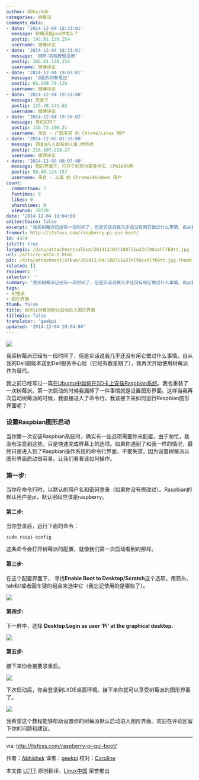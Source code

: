 ```yaml
---
author: Abhishek
categories: 树莓派
comments_data:
- date: '2014-12-04 18:33:01'
  message: 树莓派能poe供电么？
  postip: 192.81.128.254
  username: 微博评论
- date: '2014-12-04 18:33:01'
  message: '@IM-哈哈毅很没用'
  postip: 192.81.128.254
  username: 微博评论
- date: '2014-12-04 19:03:01'
  message: '@我的印象笔记'
  postip: 66.249.79.126
  username: 微博评论
- date: '2014-12-04 19:33:00'
  message: 无爱了
  postip: 125.78.141.62
  username: 微博评论
- date: '2014-12-04 19:56:02'
  message: 有KDE吗？
  postip: 110.73.190.21
  username: 来自 - 广西来宾 的 Chrome/Linux 用户
- date: '2014-12-05 01:33:00'
  message: 回复@凡人自有烦人事:然后呢
  postip: 218.107.218.27
  username: 微博评论
- date: '2014-12-05 08:07:40'
  message: 图形界面下，打开个网页也要等半天，CPU100%啊
  postip: 58.40.124.157
  username: 来自 - 上海 的 Chrome/Windows 用户
count:
  commentnum: 7
  favtimes: 0
  likes: 0
  sharetimes: 8
  viewnum: 70729
date: '2014-12-04 18:04:00'
editorchoice: false
excerpt: "我买树莓派已经有一段时间了，但是实话说我几乎还没有用它做过什么事情。自从我的Dell超级本送到Dell服务中心后（已经有数星期了），我再次开始使用树莓派作为替代。\r\n\r\n我之前已经写过一篇在Ubuntu中如何在SD卡上安装Raspbian系统。我也重装了一次树莓派。第一次启动的时候我漏掉了一件事情就是设置图形界面。这样当我再次启动树莓派的时候，我直接进入了命令行。我该接下来如何运行Respbian图形界面呢？"
fromurl: http://itsfoss.com/raspberry-pi-gui-boot/
id: 4374
islctt: true
largepic: /data/attachment/album/201412/04/180711w33nl98zxhlfb9tt.jpg
url: /article-4374-1.html
pic: /data/attachment/album/201412/04/180711w33nl98zxhlfb9tt.jpg.thumb.jpg
related: []
reviewer: ''
selector: ''
summary: "我买树莓派已经有一段时间了，但是实话说我几乎还没有用它做过什么事情。自从我的Dell超级本送到Dell服务中心后（已经有数星期了），我再次开始使用树莓派作为替代。\r\n\r\n我之前已经写过一篇在Ubuntu中如何在SD卡上安装Raspbian系统。我也重装了一次树莓派。第一次启动的时候我漏掉了一件事情就是设置图形界面。这样当我再次启动树莓派的时候，我直接进入了命令行。我该接下来如何运行Respbian图形界面呢？"
tags:
- 树莓派
- 图形界面
thumb: false
title: 如何让树莓派默认启动进入图形界面
titlepic: false
translator: 'geekpi '
updated: '2014-12-04 18:04:00'
---
```


![](/data/attachment/album/201412/04/180711w33nl98zxhlfb9tt.jpg)


我买树莓派已经有一段时间了，但是实话说我几乎还没有用它做过什么事情。自从我的Dell超级本送到Dell服务中心后（已经有数星期了），我再次开始使用树莓派作为替代。


我之前已经写过一篇[在Ubuntu中如何在SD卡上安装Raspbian系统](http://itsfoss.com/tutorial-how-to-install-raspberry-pi-os-raspbian-wheezy/)。我也重装了一次树莓派。第一次启动的时候我漏掉了一件事情就是设置图形界面。这样当我再次启动树莓派的时候，我直接进入了命令行。我该接下来如何运行Respbian图形界面呢？


### 设置Raspbian图形启动


当你第一次安装Raspbian系统时，确实有一些选项需要你来配置，由于匆忙，我没有注意到这些，只是快速完成屏幕上的选项。如果你遇到了和我一样的情况，最终只是进入到了Raspbian操作系统的命令行界面，不要失望，因为设置树莓派以图形界面启动很容易。让我们看看该如何操作。


### 第一步:


当你在命令行时，以默认的用户名和密码登录（如果你没有修改过）。Raspbian的默认用户是pi，默认密码应该是raspberry。


#### 第二步:


当你登录后，运行下面的命令：



```
sudo raspi-config

```

这条命令会打开树莓派的配置，就像我们第一次启动看到的那样。


#### 第三步:


在这个配置界面下， 寻找**Enable Boot to Desktop/Scratch**这个选项。用箭头、tab和/或者回车键的组合来选中它（我忘记使用的是哪些了）。


[![](https://camo.githubusercontent.com/08feeaed840a5e0a3105aa90ad66c5b22e53fa74/687474703a2f2f697473666f73732e697473666f73732e6e6574646e612d63646e2e636f6d2f77702d636f6e74656e742f75706c6f6164732f323031342f31312f526173706269616e5f4775695f73657475702e6a7067)](https://camo.githubusercontent.com/08feeaed840a5e0a3105aa90ad66c5b22e53fa74/687474703a2f2f697473666f73732e697473666f73732e6e6574646e612d63646e2e636f6d2f77702d636f6e74656e742f75706c6f6164732f323031342f31312f526173706269616e5f4775695f73657475702e6a7067)


#### 第四步:


下一屏中，选择 **Desktop Login as user ‘Pi’ at the graphical desktop.** 


[![](https://camo.githubusercontent.com/693560632b9980e6bb51c8d1d51a46332a6e5c6f/687474703a2f2f697473666f73732e697473666f73732e6e6574646e612d63646e2e636f6d2f77702d636f6e74656e742f75706c6f6164732f323031342f31312f526173706269616e5f4775695f73657475705f312e6a7067)](https://camo.githubusercontent.com/693560632b9980e6bb51c8d1d51a46332a6e5c6f/687474703a2f2f697473666f73732e697473666f73732e6e6574646e612d63646e2e636f6d2f77702d636f6e74656e742f75706c6f6164732f323031342f31312f526173706269616e5f4775695f73657475705f312e6a7067)


#### 第五步:


接下来你会被要求重启。


[![](https://camo.githubusercontent.com/8b06681a02fd1935ecddc009250b536fb172b10d/687474703a2f2f697473666f73732e697473666f73732e6e6574646e612d63646e2e636f6d2f77702d636f6e74656e742f75706c6f6164732f323031342f31312f526173706269616e5f4775695f73657475705f322e6a7067)](https://camo.githubusercontent.com/8b06681a02fd1935ecddc009250b536fb172b10d/687474703a2f2f697473666f73732e697473666f73732e6e6574646e612d63646e2e636f6d2f77702d636f6e74656e742f75706c6f6164732f323031342f31312f526173706269616e5f4775695f73657475705f322e6a7067)


下次启动后，你会登录到LXDE桌面环境。接下来你就可以享受树莓派的图形界面了。


[![](https://camo.githubusercontent.com/75e996d8394b067582d0a8a31c8ea194ffdc8e2f/687474703a2f2f697473666f73732e697473666f73732e6e6574646e612d63646e2e636f6d2f77702d636f6e74656e742f75706c6f6164732f323031342f31312f726173706269616e2d77656c636f6d652d73637265656e2d6775692e6a706567)](https://camo.githubusercontent.com/75e996d8394b067582d0a8a31c8ea194ffdc8e2f/687474703a2f2f697473666f73732e697473666f73732e6e6574646e612d63646e2e636f6d2f77702d636f6e74656e742f75706c6f6164732f323031342f31312f726173706269616e2d77656c636f6d652d73637265656e2d6775692e6a706567)


我希望这个教程能够帮助设置你的树莓派默认启动进入图形界面。欢迎在评论区留下你的问题和建议。




---


via: <http://itsfoss.com/raspberry-pi-gui-boot/>


作者：[Abhishek](http://itsfoss.com/author/Abhishek/) 译者：[geekpi](https://github.com/geekpi) 校对：[Caroline](https://github.com/carolinewuyan)


本文由 [LCTT](https://github.com/LCTT/TranslateProject) 原创翻译，[Linux中国](http://linux.cn/) 荣誉推出